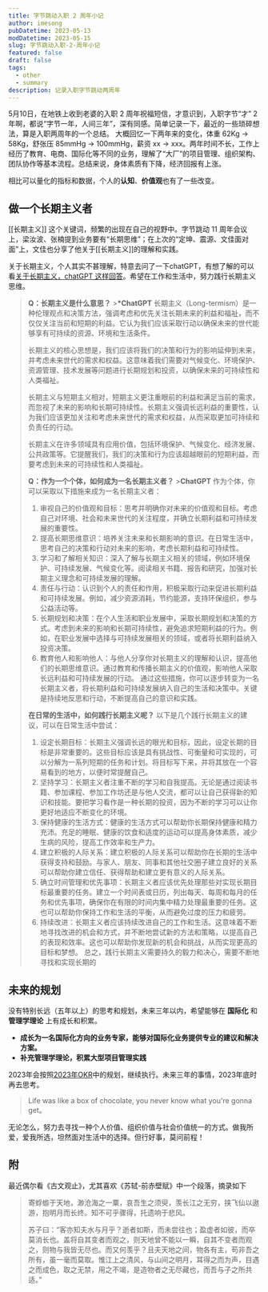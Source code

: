 ```yaml
---
title: 字节跳动入职 2 周年小记
author: imesong
pubDatetime: 2023-05-13
modDatetime: 2023-05-15
slug: 字节跳动入职-2-周年小记
featured: false
draft: false
tags:
  - other
  - summary
description: 记录入职字节跳动两周年
---
```


5月10日，在地铁上收到老婆的入职 2 周年祝福短信，才意识到，入职字节“才” 2 年啊，都说“字节一年，人间三年”，深有同感。简单记录一下，最近的一些琐碎想法，算是入职两周年的一个总结。
大概回忆一下两年来的变化，体重 62Kg -> 58Kg，舒张压 85mmHg -> 100mmHg，薪资 xx -> xxx。两年时间不长，工作上经历了教育、电商、国际化等不同的业务，理解了“大厂”的项目管理、组织架构、团队协作等基本流程。总结来说，身体素质有下降，经济回报有上涨。

相比可以量化的指标和数据，个人的**认知**、**价值观**也有了一些改变。

<!--more-->

## 做一个长期主义者

[[长期主义]] 这个关键词，频繁的出现在自己的视野中。字节跳动 11 周年会议上，梁汝波、张楠提到业务要有“长期思维”；在上次的“定坤、震源、文佳面对面”上，文佳也分享了他关于[[长期主义]]的理解和实践。

关于长期主义，个人其实不甚理解，特意去问了一下chatGPT，有想了解的可以看[关于长期主义，chatGPT 这样回答](https://imesong.com/2023/05/13/%E9%95%BF%E6%9C%9F%E4%B8%BB%E4%B9%89/)。希望在工作和生活中，努力践行长期主义思维。

> **Q：长期主义是什么意思？** >**\*ChatGPT**
> 长期主义（Long-termism）是一种伦理观点和决策方法，强调考虑和优先关注长期未来的利益和福祉，而不仅仅关注当前和短期的利益。它认为我们应该采取行动以确保未来的世代能够享有可持续的资源、环境和生活条件。
>
> 长期主义的核心思想是，我们应该将我们的决策和行为的影响延伸到未来，并考虑未来世代的需求和权益。这意味着我们需要对气候变化、环境保护、资源管理、技术发展等问题进行长期规划和投资，以确保未来的可持续性和人类福祉。
>
> 长期主义与短期主义相对，短期主义更注重眼前的利益和满足当前的需求，而忽视了未来的影响和长期可持续性。长期主义强调长远利益的重要性，认为我们应该更加关注和考虑未来世代的需求和权益，从而采取更加可持续和负责任的行动。
>
> 长期主义在许多领域具有应用价值，包括环境保护、气候变化、经济发展、公共政策等。它提醒我们，我们的决策和行为应该超越眼前的短期利益，而要考虑到未来的可持续性和人类福祉。
>
> **Q：作为一个个体，如何成为一名长期主义者？** >**ChatGPT**
> 作为个体，你可以采取以下措施来成为一名长期主义者：
>
> 1.  审视自己的价值观和目标：思考并明确你对未来的价值观和目标。考虑自己对环境、社会和未来世代的关注程度，并确立长期利益和可持续发展的重要性。
> 2.  提高长期思维意识：培养关注未来和长期影响的意识。在日常生活中，思考自己的决策和行动对未来的影响，考虑长期利益和可持续性。
> 3.  学习和了解相关知识：深入了解与长期主义相关的领域，例如环境保护、可持续发展、气候变化等。阅读相关书籍、报告和研究，加强对长期主义理念和可持续发展的理解。
> 4.  责任与行动：认识到个人的责任和作用，积极采取行动来促进长期利益和可持续发展。例如，减少资源消耗，节约能源，支持环保组织，参与公益活动等。
> 5.  长期规划和决策：在个人生活和职业发展中，采取长期规划和决策的方式。考虑到未来的影响和长期可持续性，避免追求短期利益的行为。例如，在职业发展中选择与可持续发展相关的领域，或者将长期利益纳入投资决策。
> 6.  教育他人和影响他人：与他人分享你对长期主义的理解和认识，提高他们的长期思维意识。通过教育和传播长期主义的价值观，影响他人采取长远利益和可持续发展的行动。
>     通过这些措施，你可以逐步转变为一名长期主义者，将长期利益和可持续发展纳入自己的生活和决策中。关键是持续地反思和行动，不断提高自己的意识和实践。
>
> **在日常的生活中，如何践行长期主义呢？**
> 以下是几个践行长期主义的建议，可以在日常生活中尝试：
>
> 1.  设定长期目标：长期主义强调长远的眼光和目标，因此，设定长期的目标是非常重要的。这些目标应该是具有挑战性、可衡量和可实现的，可以分解为一系列短期的任务和计划。将目标写下来，并将其放在一个容易看到的地方，以便时常提醒自己。
> 2.  坚持学习：长期主义者注重不断的学习和自我提高。无论是通过阅读书籍、参加课程、参加工作坊还是与他人交流，都可以让自己获得新的知识和技能。要把学习看作是一种长期的投资，因为不断的学习可以让你更好地适应不断变化的环境。
> 3.  保持健康的生活方式：健康的生活方式可以帮助你长期保持健康和精力充沛。充足的睡眠、健康的饮食和适度的运动可以提高身体素质，减少生病的风险，提高工作效率和生产力。
> 4.  建立积极的人际关系：建立积极的人际关系可以帮助你在长期的生活中获得支持和鼓励。与家人、朋友、同事和其他社交圈子建立良好的关系可以帮助你建立信任、获得帮助和建立更有意义的人际关系。
> 5.  确立时间管理和优先事项：长期主义者应该优先处理那些对实现长期目标最重要的任务。建立一个时间表或日历，列出每天、每周和每月的任务和优先事项，确保你在有限的时间内集中精力处理最重要的任务。这也可以帮助你保持工作和生活的平衡，从而避免过度的压力和疲劳。
> 6.  持续改进：长期主义者应该持续改进自己的工作和生活。这意味着不断地寻找改进的机会和方式，并不断地尝试新的方法和策略，以提高自己的表现和效率。这也可以帮助你发现新的机会和挑战，从而实现更高的目标和梦想。
>     总之，践行长期主义需要持久的毅力和决心，需要不断地寻找和实现长期的

## 未来的规划

没有特别长远（五年以上）的思考和规划，未来三年以内，希望能够在 **国际化** 和 **管理学理论** 上有成长和积累。

- **成长为一名国际化方向的业务专家，能够对国际化业务提供专业的建议和解决方案。**
- **补充管理学理论，积累大型项目管理实践**

2023年会按照[2023年OKR](https://imesong.com/2023/03/12/2023-OKR)中的规划，继续执行。未来三年的事情，2023年底时再去思考。

> Life was like a box of chocolate, you never know what you're gonna get。

无论怎么，努力去寻找一种个人价值、组织价值与社会价值统一的方式。做我所爱，爱我所选，坦然面对生活中的选择。但行好事，莫问前程！

## 附

最近偶尔看《古文观止》，尤其喜欢《苏轼-前赤壁赋》中一个段落，摘录如下

> 寄蜉蝣于天地，渺沧海之一粟，哀吾生之须臾，羡长江之无穷，挟飞仙以遨游，抱明月而长终。知不可乎骤得，托遗响于悲风。
>
> 苏子曰：“客亦知夫水与月乎？逝者如斯，而未尝往也；盈虚者如彼，而卒莫消长也。盖将自其变者而观之，则天地曾不能以一瞬，自其不变者而观之，则物与我皆无尽也。而又何羡乎？且夫天地之间，物各有主，苟非吾之所有，虽一毫而莫取。惟江上之清风，与山间之明月，耳得之而为声，目遇之而成色，取之无禁，用之不竭，是造物者之无尽藏也，而吾与子之所共适。”
